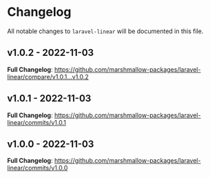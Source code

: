 # Changelog

All notable changes to `laravel-linear` will be documented in this file.

## v1.0.2 - 2022-11-03

**Full Changelog**: https://github.com/marshmallow-packages/laravel-linear/compare/v1.0.1...v1.0.2

## v1.0.1 - 2022-11-03

**Full Changelog**: https://github.com/marshmallow-packages/laravel-linear/commits/v1.0.1

## v1.0.0 - 2022-11-03

**Full Changelog**: https://github.com/marshmallow-packages/laravel-linear/commits/v1.0.0
